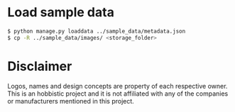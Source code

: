 # Load sample data

```bash
$ python manage.py loaddata ../sample_data/metadata.json
$ cp -R ../sample_data/images/ <storage_folder>
```

# Disclaimer

Logos, names and design concepts are property of each respective owner. This is an hobbistic project and it is not affiliated with any of the companies or manufacturers mentioned in this project.
